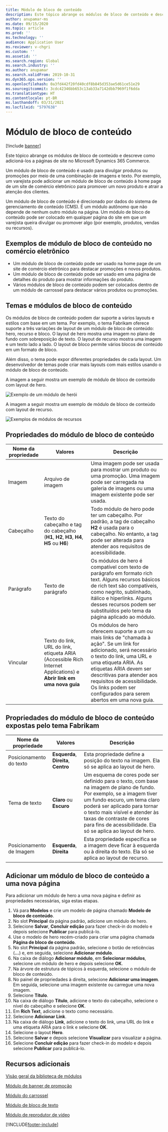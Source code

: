 ```yaml
---
title: Módulo de bloco de conteúdo
description: Este tópico abrange os módulos de bloco de conteúdo e descreve como adicioná-los a páginas de site no Microsoft Dynamics 365 Commerce.
author: anupamar-ms
ms.date: 09/15/2020
ms.topic: article
ms.prod: ''
ms.technology: ''
audience: Application User
ms.reviewer: v-chgri
ms.custom: ''
ms.assetid: ''
ms.search.region: Global
ms.search.industry: ''
ms.author: anupamar
ms.search.validFrom: 2019-10-31
ms.dyn365.ops.version: ''
ms.openlocfilehash: 0a3fd442f20fd40cdf8b845d353ae5d61ce51e29
ms.sourcegitcommit: 3cdc42346bb653c13ab33a7142dbb7969f1f6dda
ms.translationtype: HT
ms.contentlocale: pt-BR
ms.lasthandoff: 03/31/2021
ms.locfileid: "5797638"
---
```

# <a name="content-block-module"></a>Módulo de bloco de conteúdo

[!include [banner](includes/banner.md)]

Este tópico abrange os módulos de bloco de conteúdo e descreve como adicioná-los a páginas de site no Microsoft Dynamics 365 Commerce.

Um módulo de bloco de conteúdo é usado para divulgar produtos ou promoções por meio de uma combinação de imagens e texto. Por exemplo, um varejista pode adicionar um módulo de bloco de conteúdo à home page de um site de comércio eletrônico para promover um novo produto e atrair a atenção dos clientes.

Um módulo de bloco de conteúdo é direcionado por dados do sistema de gerenciamento de conteúdo (CMS). É um módulo autônomo que não depende de nenhum outro módulo na página. Um módulo de bloco de conteúdo pode ser colocado em qualquer página do site em que um varejista queira divulgar ou promover algo (por exemplo, produtos, vendas ou recursos).

## <a name="examples-of-content-block-module-in-e-commerce"></a>Exemplos de módulo de bloco de conteúdo no comércio eletrônico

- Um módulo de bloco de conteúdo pode ser usado na home page de um site de comércio eletrônico para destacar promoções e novos produtos.
- Um módulo de bloco de conteúdo pode ser usado em uma página de detalhes do produto para mostrar informações do produto.
- Vários módulos de bloco de conteúdo podem ser colocados dentro de um módulo de carrossel para destacar vários produtos ou promoções.

## <a name="content-block-modules-and-themes"></a>Temas e módulos de bloco de conteúdo

Os módulos de bloco de conteúdo podem dar suporte a vários layouts e estilos com base em um tema. Por exemplo, o tema Fabrikam oferece suporte a três variações de layout de um módulo de bloco de conteúdo: hero, recurso e bloco. O layout de hero mostra uma imagem no plano de fundo com sobreposição de texto. O layout de recurso mostra uma imagem e um texto lado a lado. O layout de bloco permite vários blocos de conteúdo em um formato de bloco.

Além disso, o tema pode expor diferentes propriedades de cada layout. Um desenvolvedor de temas pode criar mais layouts com mais estilos usando o módulo de bloco de conteúdo.

A imagem a seguir mostra um exemplo de módulo de bloco de conteúdo com layout de hero.

![Exemplo de um módulo de herói](./media/Hero.PNG)

A imagem a seguir mostra um exemplo de módulo de bloco de conteúdo com layout de recurso.

![Exemplos de módulos de recursos](./media/Feature.PNG)

## <a name="content-block-module-properties"></a>Propriedades do módulo de bloco de conteúdo

| Nome da propriedade  | Valores | Descrição |
|----------------|--------|-------------|
| Imagem          | Arquivo de imagem | Uma imagem pode ser usada para mostrar um produto ou uma promoção. Uma imagem pode ser carregada na galeria de imagens ou uma imagem existente pode ser usada. |
| Cabeçalho        | Texto do cabeçalho e tag do cabeçalho (**H1**, **H2**, **H3**, **H4**, **H5** ou **H6**) | Todo módulo de hero pode ter um cabeçalho. Por padrão, a tag de cabeçalho **H2** é usada para o cabeçalho. No entanto, a tag pode ser alterada para atender aos requisitos de acessibilidade. |
| Parágrafo      | Texto de parágrafo | Os módulos de hero é compatível com texto de parágrafo em formato rich text. Alguns recursos básicos de rich text são compatíveis, como negrito, sublinhado, itálico e hiperlinks. Alguns desses recursos podem ser substituídos pelo tema da página aplicado ao módulo. |
| Vincular           | Texto do link, URL do link, etiqueta ARIA (Accessible Rich Internet Applications) e **Abrir link em uma nova guia** | Os módulos de hero oferecem suporte a um ou mais links de "chamada à ação". Se um link for adicionado, será necessário o texto do link, uma URL e uma etiqueta ARIA. As etiquetas ARIA devem ser descritivas para atender aos requisitos de acessibilidade. Os links podem ser configurados para serem abertos em uma nova guia. |

## <a name="content-block-module-properties-exposed-by-the-fabrikam-theme"></a>Propriedades do módulo de bloco de conteúdo expostas pelo tema Fabrikam 

| Nome da propriedade  | Valores | Descrição |
|----------------|--------|-------------|
| Posicionamento do texto | **Esquerda**, **Direita**, **Centro** | Esta propriedade define a posição do texto na imagem. Ela só se aplica ao layout de hero. |
| Tema de texto     | **Claro** ou **Escuro** | Um esquema de cores pode ser definido para o texto, com base na imagem de plano de fundo. Por exemplo, se a imagem tiver um fundo escuro, um tema claro poderá ser aplicado para tornar o texto mais visível e atender às taxas de contraste de cores para fins de acessibilidade. Ela só se aplica ao layout de hero.|
| Posicionamento de Imagem       | **Esquerda**, **Direita** | Esta propriedade especifica se a imagem deve ficar à esquerda ou à direita do texto. Ela só se aplica ao layout de recurso.  |

## <a name="add-a-content-block-module-to-a-new-page"></a>Adicionar um módulo de bloco de conteúdo a uma nova página

Para adicionar um módulo de hero a uma nova página e definir as propriedades necessárias, siga estas etapas.

1. Vá para **Modelos** e crie um modelo de página chamado **Modelo de bloco de conteúdo**.
1. No slot **Principal** da página padrão, adicione um módulo de hero.
1. Selecione **Salvar**, **Concluir edição** para fazer check-in do modelo e depois selecione **Publicar** para publicá-lo.
1. Use o modelo de hero recém-criado para criar uma página chamada **Página de bloco de conteúdo**.
1. No slot **Principal** da página padrão, selecione o botão de reticências (**...**) e, em seguida, selecione **Adicionar módulo**.
1. Na caixa de diálogo **Adicionar módulo**, em **Selecionar módulos**, selecione um módulo de hero e depois selecione **OK**.
1. Na árvore de estrutura de tópicos à esquerda, selecione o módulo de bloco de conteúdo.
1. No painel de propriedades à direita, selecione **Adicionar uma imagem**. Em seguida, selecione uma imagem existente ou carregue uma nova imagem.
1. Selecione **Título**.
1. Na caixa de diálogo **Título**, adicione o texto do cabeçalho, selecione o nível do cabeçalho e selecione **OK**.
1. Em **Rich Text**, adicione o texto como necessário.
1. Selecione **Adicionar Link**.
1. Na caixa de diálogo **Link**, adicione o texto do link, uma URL do link e uma etiqueta ARIA para o link e selecione **OK**.
1. Selecione o layout **Hero**.
1. Selecione **Salvar** e depois selecione **Visualizar** para visualizar a página.
1. Selecione **Concluir edição** para fazer check-in do modelo e depois selecione **Publicar** para publicá-lo. 

## <a name="additional-resources"></a>Recursos adicionais

[Visão geral da biblioteca de módulos](starter-kit-overview.md)

[Módulo de banner de promoção](add-alert.md)

[Módulo do carrossel](add-carousel.md)

[Módulo de bloco de texto](add-content-rich-block.md)

[Módulo de reprodutor de vídeo](add-video-player.md)


[!INCLUDE[footer-include](../includes/footer-banner.md)]